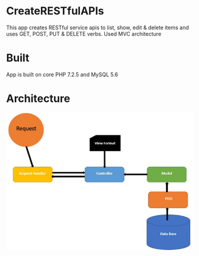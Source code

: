 # CreateRESTfulAPIs

This app creates RESTful service apis to list, show, edit & delete items and uses GET, POST, PUT & DELETE verbs. Used MVC architecture


# Built
App is built on core PHP 7.2.5 and MySQL 5.6


# Architecture

![architecture_create_rest_api.jpg](core_php_rest_app/img/architecture_create_rest_api.jpg)
